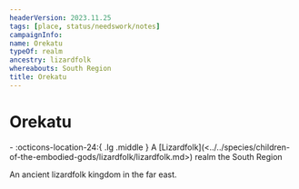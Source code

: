 ```yaml
---
headerVersion: 2023.11.25
tags: [place, status/needswork/notes]
campaignInfo:
name: Orekatu
typeOf: realm
ancestry: lizardfolk
whereabouts: South Region
title: Orekatu
---
```

# Orekatu
<div class="grid cards ext-narrow-margin ext-one-column" markdown>
-    :octicons-location-24:{ .lg .middle } A [Lizardfolk](<../../species/children-of-the-embodied-gods/lizardfolk/lizardfolk.md>) realm the South Region  
</div>


An ancient lizardfolk kingdom in the far east. 

